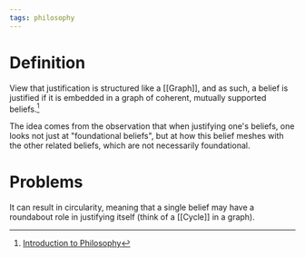 ```yaml
---
tags: philosophy
---
```


# Definition

View that justification is structured like a [[Graph]], and as such, a belief is justified if it is embedded in a graph of coherent, mutually supported beliefs.[^1]

The idea comes from the observation that when justifying one's beliefs, one looks not just at "foundational beliefs", but at how this belief meshes with the other related beliefs, which are not necessarily foundational.

# Problems
It can result in circularity, meaning that a single belief may have a roundabout role in justifying itself (think of a [[Cycle]] in a graph).

[^1]: [Introduction to Philosophy](zotero://open-pdf/library/items/M84L5RRJ?page=227)